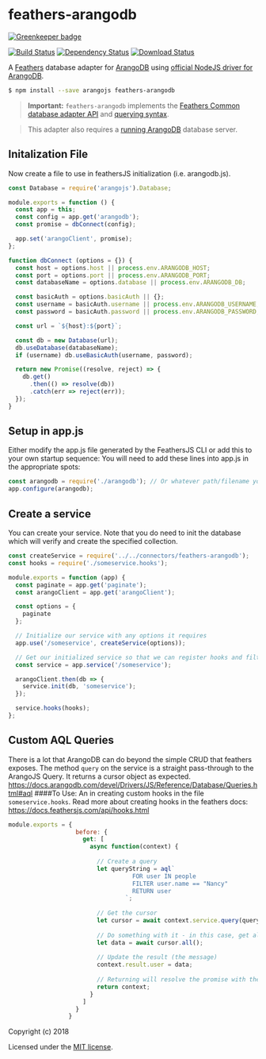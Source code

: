 # feathers-arangodb
[![Greenkeeper badge](https://badges.greenkeeper.io/feathersjs-ecosystem/feathers-mongodb.svg)](https://greenkeeper.io/)

[![Build Status](https://travis-ci.org/Brian-McBride/feathers-arangodb.png?branch=master)](https://travis-ci.org/Brian-McBride/feathers-arangodb)
[![Dependency Status](https://img.shields.io/david/Brian-McBride/feathers-arangodb.svg?style=flat-square)](https://david-dm.org/Brian-McBride/feathers-arangodb)
[![Download Status](https://img.shields.io/npm/dm/feathers-arangodb.svg?style=flat-square)](https://www.npmjs.com/package/feathers-arangodb)

A [Feathers](https://feathersjs.com) database adapter for [ArangoDB](https://www.arango.org/) using [official NodeJS driver for ArangoDB](https://github.com/arangodb/arangojs).

```bash
$ npm install --save arangojs feathers-arangodb
```

> __Important:__ `feathers-arangodb` implements the [Feathers Common database adapter API](https://docs.feathersjs.com/api/databases/common.html) and [querying syntax](https://docs.feathersjs.com/api/databases/querying.html).

> This adapter also requires a [running ArangoDB](https://docs.arangodb.com/3.3/Manual/GettingStarted/) database server.


## Initalization File

Now create a file to use in feathersJS initialization (i.e. arangodb.js).

```javascript
const Database = require('arangojs').Database;

module.exports = function () {
  const app = this;
  const config = app.get('arangodb');
  const promise = dbConnect(config);

  app.set('arangoClient', promise);
};

function dbConnect (options = {}) {
  const host = options.host || process.env.ARANGODB_HOST;
  const port = options.port || process.env.ARANGODB_PORT;
  const databaseName = options.database || process.env.ARANGODB_DB;

  const basicAuth = options.basicAuth || {};
  const username = basicAuth.username || process.env.ARANGODB_USERNAME;
  const password = basicAuth.password || process.env.ARANGODB_PASSWORD;

  const url = `${host}:${port}`;

  const db = new Database(url);
  db.useDatabase(databaseName);
  if (username) db.useBasicAuth(username, password);

  return new Promise((resolve, reject) => {
    db.get()
      .then(() => resolve(db))
      .catch(err => reject(err));
  });
}
```

## Setup in app.js
Either modify the app.js file generated by the FeathersJS CLI or add this to your own startup sequence:
You will need to add these lines into app.js in the appropriate spots:
```javascript
const arangodb = require('./arangodb'); // Or whatever path/filename you created above
app.configure(arangodb);
```

## Create a service
You can create your service. Note that you do need to init the database which will verify and create the specified collection.
```javascript
const createService = require('../../connectors/feathers-arangodb');
const hooks = require('./someservice.hooks');

module.exports = function (app) {
  const paginate = app.get('paginate');
  const arangoClient = app.get('arangoClient');

  const options = {
    paginate
  };

  // Initialize our service with any options it requires
  app.use('/someservice', createService(options));

  // Get our initialized service so that we can register hooks and filters
  const service = app.service('/someservice');

  arangoClient.then(db => {
    service.init(db, 'someservice');
  });

  service.hooks(hooks);
};
```

## Custom AQL Queries
There is a lot that ArangoDB can do beyond the simple CRUD that feathers exposes.
The method `query` on the service is a straight pass-through to the ArangoJS Query. 
It returns a cursor object as expected.
https://docs.arangodb.com/devel/Drivers/JS/Reference/Database/Queries.html#aql
####To Use:
An in creating custom hooks in the file `someservice.hooks`.
Read more about creating hooks in the feathers docs: https://docs.feathersjs.com/api/hooks.html
```javascript
module.exports = {
                   before: {
                     get: [
                       async function(context) {
                       
                         // Create a query
                         let queryString = aql`
                                   FOR user IN people
                                   FILTER user.name == "Nancy"
                                   RETURN user
                                 `;
                         
                         // Get the cursor
                         let cursor = await context.service.query(queryString);
                         
                         // Do something with it - in this case, get all the data in an array
                         let data = await cursor.all();
                         
                         // Update the result (the message)
                         context.result.user = data;
                         
                         // Returning will resolve the promise with the `context` object
                         return context;
                       }
                     ]
                   }
                 }
```

Copyright (c) 2018

Licensed under the [MIT license](LICENSE).
